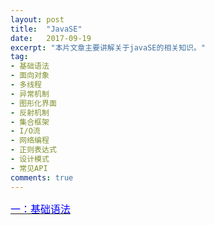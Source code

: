 ```yaml
---
layout: post
title:  "JavaSE"
date:   2017-09-19
excerpt: "本片文章主要讲解关于javaSE的相关知识。"
tag:
- 基础语法
- 面向对象
- 多线程
- 异常机制
- 图形化界面
- 反射机制
- 集合框架
- I/O流
- 网络编程
- 正则表达式
- 设计模式
- 常见API
comments: true
---
```

[<font color="blue" size="3">一：基础语法</font>](https://jackieliutao.github.io/javaStudyRoute/pages/基础语法/)
